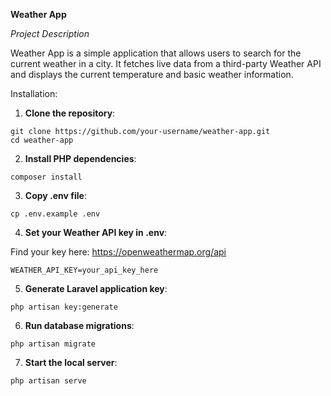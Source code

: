 **Weather App**

*Project Description*

Weather App is a simple application that allows users to search for the current weather in a city. It fetches live data from a third-party Weather API and displays the current temperature and basic weather information.

Installation: 
1. **Clone the repository**:
```laravel
git clone https://github.com/your-username/weather-app.git
cd weather-app
```
2. **Install PHP dependencies**:
```laravel
composer install
```
3. **Copy .env file**:
```laravel
cp .env.example .env
```
4. **Set your Weather API key in .env**:
   
Find your key here: https://openweathermap.org/api
```laravel
WEATHER_API_KEY=your_api_key_here
```
5. **Generate Laravel application key**:
```laravel
php artisan key:generate
```
6. **Run database migrations**:
```laravel
php artisan migrate
```
7. **Start the local server**:
```laravel
php artisan serve
```

   
   
